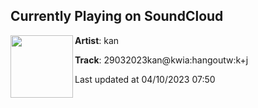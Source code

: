 ## Currently Playing on SoundCloud

[<img align="left" width="100" src="https://i1.sndcdn.com/artworks-a4ASXgo65O0Ghgz2-zLzqIw-t500x500.jpg">](https://soundcloud.com/suzuki_swift/29032023kankwiahangoutwkj)

**Artist**: kan 

**Track**: 29032023kan@kwia:hangoutw:k+j

Last updated at 04/10/2023 07:50
